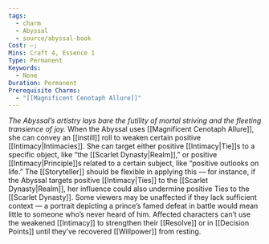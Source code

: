 ```yaml
---
tags:
  - charm
  - Abyssal
  - source/abyssal-book
Cost: —; 
Mins: Craft 4, Essence 1
Type: Permanent
Keywords:
  - None
Duration: Permanent
Prerequisite Charms:
  - "[[Magnificent Cenotaph Allure]]"
---
```

*The Abyssal’s artistry lays bare the futility of mortal striving and the fleeting transience of joy.*
When the Abyssal uses [[Magnificent Cenotaph Allure]], she can convey an [[instill]] roll to weaken certain positive [[Intimacy|Intimacies]]. She can target either positive [[Intimacy|Tie]]s to a specific object, like “the [[Scarlet Dynasty|Realm]],” or positive [[Intimacy|Principle]]s related to a certain subject, like “positive outlooks on life.” The [[Storyteller]] should be flexible in applying this — for instance, if the Abyssal targets positive [[Intimacy|Ties]] to the [[Scarlet Dynasty|Realm]], her influence could also undermine positive Ties to the [[Scarlet Dynasty]]. Some viewers may be unaffected if they lack sufficient context — a portrait depicting a prince’s famed defeat in battle would mean little to someone who’s never heard of him. Affected characters can’t use the weakened [[Intimacy]] to strengthen their [[Resolve]] or in [[Decision Points]] until they’ve recovered [[Willpower]] from resting.